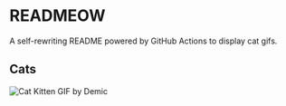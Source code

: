 # READMEOW

A self-rewriting README powered by GitHub Actions to display cat gifs.

## Cats

![Cat Kitten GIF by Demic](https://media3.giphy.com/media/v1.Y2lkPTlhY2QwMmRhbXg2NjVndGZiaGg1M2puY2ZqemRkZjB1cG9paG95eXE3ZDBicHFpbyZlcD12MV9naWZzX3NlYXJjaCZjdD1n/3oriO0OEd9QIDdllqo/200.gif)
